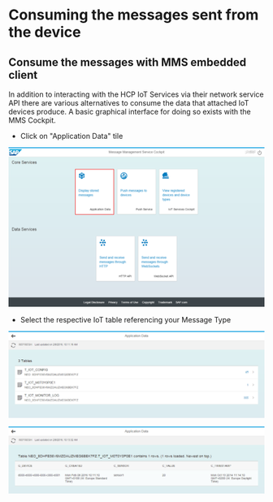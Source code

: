 # Consuming the messages sent from the device

## Consume the messages with MMS embedded client

In addition to interacting with the HCP IoT Services via their network service API there are various alternatives to consume the data that attached IoT
devices produce. A basic graphical interface for doing so exists with the MMS Cockpit.

* Click on "Application Data" tile

![MMS Consume Embedded](../../../../images/mms_consume_embedded_01.png)

* Select the respective IoT table referencing your Message Type

![MMS Consume Embedded](../../../../images/mms_consume_embedded_02.png)

![MMS Consume Embedded](../../../../images/mms_consume_embedded_02a.png)